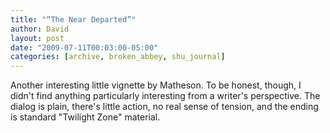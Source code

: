```yaml
---
title: "“The Near Departed”"
author: David
layout: post
date: "2009-07-11T00:03:00-05:00"
categories: [archive, broken_abbey, shu_journal]
---
```


Another interesting little vignette by Matheson. To be honest, though, I didn't
find anything particularly interesting from a writer's perspective. The dialog
is plain, there's little action, no real sense of tension, and the ending is
standard "Twilight Zone" material.
